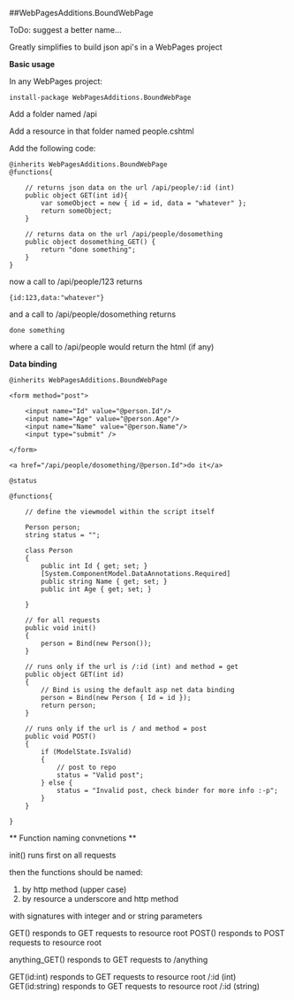 ##WebPagesAdditions.BoundWebPage

ToDo: suggest a better name...

Greatly simplifies to build json api's in a WebPages project

**Basic usage**

In any WebPages project:

	install-package WebPagesAdditions.BoundWebPage

Add a folder named /api

Add a resource in that folder named people.cshtml

Add the following code:

	@inherits WebPagesAdditions.BoundWebPage
	@functions{

		// returns json data on the url /api/people/:id (int)
		public object GET(int id){
			var someObject = new { id = id, data = "whatever" };
			return someObject;           
		}

		// returns data on the url /api/people/dosomething 
		public object dosomething_GET() {
			return "done something";           
		}
	}

now a call to /api/people/123 returns

	{id:123,data:"whatever"}

and a call to /api/people/dosomething returns

	done something

where a call to /api/people would return the html (if any)


**Data binding**

	@inherits WebPagesAdditions.BoundWebPage

	<form method="post">

		<input name="Id" value="@person.Id"/>
		<input name="Age" value="@person.Age"/>
		<input name="Name" value="@person.Name"/>
		<input type="submit" />

	</form>

	<a href="/api/people/dosomething/@person.Id">do it</a>

	@status

	@functions{

		// define the viewmodel within the script itself

		Person person;
		string status = "";

		class Person
		{
			public int Id { get; set; }        
			[System.ComponentModel.DataAnnotations.Required]
			public string Name { get; set; }        
			public int Age { get; set; }

		}
    
		// for all requests
		public void init()
		{
			person = Bind(new Person());
		}

		// runs only if the url is /:id (int) and method = get
		public object GET(int id)
		{
			// Bind is using the default asp net data binding
			person = Bind(new Person { Id = id });
			return person;
		}

		// runs only if the url is / and method = post
		public void POST()
		{
			if (ModelState.IsValid)
			{
				// post to repo        
				status = "Valid post";
			} else {
				status = "Invalid post, check binder for more info :-p";
			}
		}

	}

** Function naming convnetions **

init() runs first on all requests

then the functions should be named:

1) by http method (upper case)
2) by resource a underscore and http method

with signatures with integer and or string parameters

GET() responds to GET requests to resource root
POST() responds to POST requests to resource root

anything_GET() responds to GET requests to /anything

GET(id:int) responds to GET requests to resource root /:id (int)
GET(id:string) responds to GET requests to resource root /:id (string)

